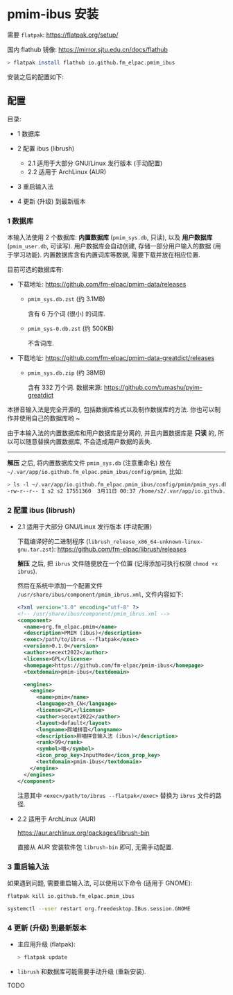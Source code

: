 # pmim-ibus 安装

需要 `flatpak`: <https://flatpak.org/setup/>

国内 flathub 镜像: <https://mirror.sjtu.edu.cn/docs/flathub>

```sh
> flatpak install flathub io.github.fm_elpac.pmim_ibus
```

安装之后的配置如下:

## 配置

目录:

- 1 数据库

- 2 配置 ibus (librush)
  - 2.1 适用于大部分 GNU/Linux 发行版本 (手动配置)
  - 2.2 适用于 ArchLinux (AUR)

- 3 重启输入法

- 4 更新 (升级) 到最新版本

### 1 数据库

本输入法使用 2 个数据库: **内置数据库** (`pmim_sys.db`, 只读), 以及
**用户数据库** (`pmim_user.db`, 可读写). 用户数据库会自动创建,
存储一部分用户输入的数据 (用于学习功能). 内置数据库含有内置词库等数据,
需要下载并放在相应位置.

目前可选的数据库有:

- 下载地址: <https://github.com/fm-elpac/pmim-data/releases>

  - `pmim_sys.db.zst` (约 3.1MB)

    含有 6 万个词 (很小) 的词库.

  - `pmim_sys-0.db.zst` (约 500KB)

    不含词库.

- 下载地址: <https://github.com/fm-elpac/pmim-data-greatdict/releases>

  - `pmim_sys.db.zip` (约 38MB)

    含有 332 万个词. 数据来源: <https://github.com/tumashu/pyim-greatdict>

本拼音输入法是完全开源的, 包括数据库格式以及制作数据库的方法.
你也可以制作并使用自己的数据库哟 ~

由于本输入法的内置数据库和用户数据库是分离的, 并且内置数据库是 **只读** 的,
所以可以随意替换内置数据库, 不会造成用户数据的丢失.

---

**解压** 之后, 将内置数据库文件 `pmim_sys.db` (注意重命名) 放在
`~/.var/app/io.github.fm_elpac.pmim_ibus/config/pmim`, 比如:

```sh
> ls -l ~/.var/app/io.github.fm_elpac.pmim_ibus/config/pmim/pmim_sys.db
-rw-r--r-- 1 s2 s2 17551360  3月11日 00:37 /home/s2/.var/app/io.github.fm_elpac.pmim_ibus/config/pmim/pmim_sys.db
```

### 2 配置 ibus (librush)

- 2.1 适用于大部分 GNU/Linux 发行版本 (手动配置)

  下载编译好的二进制程序 (`librush_release_x86_64-unknown-linux-gnu.tar.zst`):
  <https://github.com/fm-elpac/librush/releases>

  **解压** 之后, 把 `ibrus` 文件随便放在一个位置 (记得添加可执行权限
  `chmod +x ibrus`).

  然后在系统中添加一个配置文件 `/usr/share/ibus/component/pmim_ibrus.xml`,
  文件内容如下:

  ```xml
  <?xml version="1.0" encoding="utf-8" ?>
  <!-- /usr/share/ibus/component/pmim_ibrus.xml -->
  <component>
    <name>org.fm_elpac.pmim</name>
    <description>PMIM (ibus)</description>
    <exec>/path/to/ibrus --flatpak</exec>
    <version>0.1.0</version>
    <author>secext2022</author>
    <license>GPL</license>
    <homepage>https://github.com/fm-elpac/pmim-ibus</homepage>
    <textdomain>pmim-ibus</textdomain>

    <engines>
      <engine>
        <name>pmim</name>
        <language>zh_CN</language>
        <license>GPL</license>
        <author>secext2022</author>
        <layout>default</layout>
        <longname>胖喵拼音</longname>
        <description>胖喵拼音输入法 (ibus)</description>
        <rank>99</rank>
        <symbol>喵</symbol>
        <icon_prop_key>InputMode</icon_prop_key>
        <textdomain>pmim-ibus</textdomain>
      </engine>
    </engines>
  </component>
  ```

  注意其中 `<exec>/path/to/ibrus --flatpak</exec>` 替换为 `ibrus` 文件的路径.

- 2.2 适用于 ArchLinux (AUR)

  <https://aur.archlinux.org/packages/librush-bin>

  直接从 AUR 安装软件包 `librush-bin` 即可, 无需手动配置.

### 3 重启输入法

如果遇到问题, 需要重启输入法, 可以使用以下命令 (适用于 GNOME):

```sh
flatpak kill io.github.fm_elpac.pmim_ibus

systemctl --user restart org.freedesktop.IBus.session.GNOME
```

### 4 更新 (升级) 到最新版本

- 主应用升级 (flatpak):

  ```sh
  > flatpak update
  ```

- `librush` 和数据库可能需要手动升级 (重新安装).

TODO
